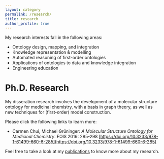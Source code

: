 ```yaml
---
layout: category
permalink: /research/
title: research
author_profile: true
---
```


My research interests fall in the following areas:
* Ontology design, mapping, and integration
* Knowledge representation & modelling
* Automated reasoning of first-order ontologies
* Applications of ontologies to data and knowledge integration
* Engineering education


Ph.D. Research
==============
My disseration research involves the development of a molecular structure ontology for medicinal chemistry, with a basis in graph theory, as well as new techniques for (first-order) model construction.

Please click the following links to learn more:
* Carmen Chui, Michael Grüninger: _A Molecular Structure Ontology for Medicinal Chemistry_. FOIS 2016: 285-298 [https://doi.org/10.3233/978-1-61499-660-6-285](https://doi.org/10.3233/978-1-61499-660-6-285)

Feel free to take a look at my [publications](/publications/) to know more about my research.